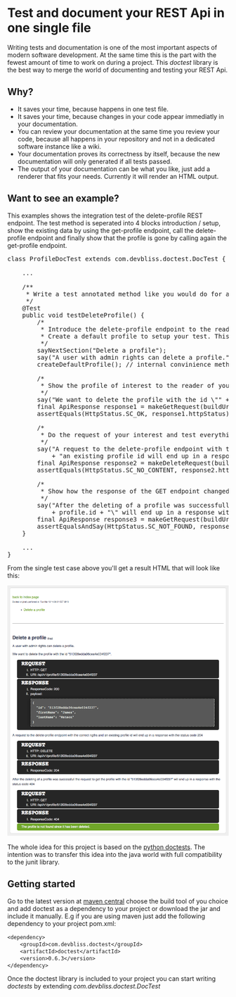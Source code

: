# Test and document your REST Api in one single file
Writing tests and documentation is one of the most important aspects of modern software development. At the same time this is the part with the fewest amount of time to work on during a project. This *doctest* library is the best way to merge the world of documenting and testing your REST Api. 

## Why?
 * It saves your time, because happens in one test file.
 * It saves your time, because changes in your code appear immediatly in your documentation.
 * You can review your documentation at the same time you review your code, because all happens in your repository and not in a dedicated software instance like a wiki.
 * Your documentation proves its correctness by itself, because the new documentation will only generated if all tests passed.
 * The output of your documentation can be what you like, just add a renderer that fits your needs. Currently it will render an HTML output.

## Want to see an example?
This examples shows the integration test of the delete-profile REST endpoint. The test method is seperated into 4 blocks introduction / setup, show the existing data by using the get-profile endpoint, call the delete-profile endpoint and finally show that the profile is gone by calling again the get-profile endpoint.

<pre>
class ProfileDocTest extends com.devbliss.doctest.DocTest {
	
	...
	
	/**
 	 * Write a test annotated method like you would do for a common junit test
 	 */
	@Test
	public void testDeleteProfile() {
        /*
         * Introduce the delete-profile endpoint to the reader of your documentation.
         * Create a default profile to setup your test. This will be invisible for the reader of your documentation.
         */
        sayNextSection("Delete a profile");
        say("A user with admin rights can delete a profile.");
        createDefaultProfile(); // internal convinience method to handle test profiles

        /*
         * Show the profile of interest to the reader of your documentation.  
         */
        say("We want to delete the profile with the id \"" + profile.id + "\".");
        final ApiResponse response1 = makeGetRequest(buildUri("api/v1/profile/" + profile.id));
        assertEquals(HttpStatus.SC_OK, response1.httpStatus);

        /*
         * Do the request of your interest and test everything you think is important.
         */
        say("A request to the delete-profile endpoint with the correct rigths and "
            + "an existing profile id will end up in a response with the status code " + HttpStatus.SC_NO_CONTENT);
        final ApiResponse response2 = makeDeleteRequest(buildUri("api/v1/profile/" + profile.id));
        assertEquals(HttpStatus.SC_NO_CONTENT, response2.httpStatus);

        /*
         * Show how the response of the GET endpoint changed after the DELETE request was successfull.
         */
        say("After the deleting of a profile was successfull the request to get the profile with the id \"" 
            + profile.id + "\" will end up in a response with the status code " + HttpStatus.SC_NOT_FOUND);
        final ApiResponse response3 = makeGetRequest(buildUri("api/v1/profile/" + profile.id));
        assertEqualsAndSay(HttpStatus.SC_NOT_FOUND, response3.httpStatus, "The profile is not found since it has been deleted.");
    }

    ...
}
</pre>

From the single test case above you'll get a result HTML that will look like this:
	
![Example HTML output of the delete-profile endpoint.](example-delete-profile.png)

The whole idea for this project is based on the [python doctests](http://docs.python.org/2/library/doctest.html). The intention was to transfer this idea into the java world with full compatibility to the junit library.

## Getting started
Go to the latest version at [maven central](http://search.maven.org/#search|ga|1|g%3A%22com.devbliss.doctest%22) choose the build tool of you choice and add doctest as a dependency to your project or download the jar and include it manually. E.g if you are using maven just add the following dependency to your project pom.xml:

    <dependency>
        <groupId>com.devbliss.doctest</groupId>
        <artifactId>doctest</artifactId>
        <version>0.6.3</version>
    </dependency>

Once the doctest library is included to your project you can start writing *doctests* by extending *com.devbliss.doctest.DocTest*
